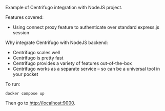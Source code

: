 Example of Centrifugo integration with NodeJS project.

Features covered:

* Using connect proxy feature to authenticate over standard express.js session

Why integrate Centrifugo with NodeJS backend:

* Centrifugo scales well
* Centrifugo is pretty fast
* Centrifugo provides a variety of features out-of-the-box 
* Centrifugo works as a separate service – so can be a universal tool in your pocket

To run:

```
docker compose up
```

Then go to [http://localhost:9000](http://localhost:9000).
